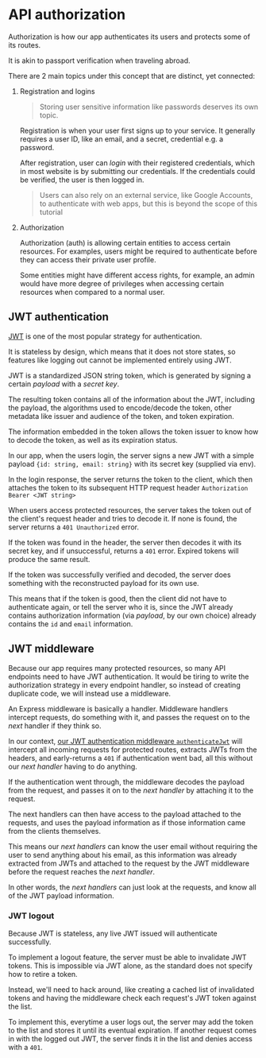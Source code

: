 # API authorization

Authorization is how our app authenticates its users
and protects some of its routes.

It is akin to passport verification when traveling abroad.

There are 2 main topics under this concept that are distinct,
yet connected:

1. Registration and logins

   > Storing user sensitive information like passwords deserves its
   > own topic.

   Registration is when your user first signs up to your service.
   It generally requires a user ID, like an email, and a secret,
   credential e.g. a password.

   After registration, user can _login_ with their registered credentials,
   which in most website is by submitting our credentials. If the
   credentials could be verified, the user is then logged in.

   > Users can also rely on an external service, like Google Accounts,
   > to authenticate with web apps, but this is beyond the scope of
   > this tutorial

2. Authorization

   Authorization (auth) is allowing certain entities to access certain
   resources. For examples, users might be required to authenticate before
   they can access their private user profile.

   Some entities might have different access rights, for example, an admin
   would have more degree of privileges when accessing certain resources when
   compared to a normal user.

## JWT authentication

[JWT](https://en.wikipedia.org/wiki/JSON_Web_Token) is one of the most popular
strategy for authentication.

It is stateless by design, which means that it does not
store states, so features like logging out cannot be implemented entirely
using JWT.

JWT is a standardized JSON string token, which is generated by signing a certain
_payload_ with a _secret key_.

The resulting token contains all of the information about the JWT, including
the payload, the algorithms used to encode/decode the token, other metadata
like issuer and audience of the token, and token expiration.

The information embedded in the token allows the token issuer to know
how to decode the token, as well as its expiration status.

In our app, when the users login, the server signs a new JWT with a simple
payload `{id: string, email: string}` with its secret key (supplied via env).

In the login response, the server returns the token to the client,
which then attaches the token to its subsequent HTTP request header
`Authorization Bearer <JWT string>`

When users access protected resources, the server takes the token out of the
client's request header and tries to decode it. If none is found,
the server returns a `401 Unauthorized` error.

If the token was found in the header, the server then decodes it with its
secret key, and if unsuccessful, returns a `401` error. Expired tokens
will produce the same result.

If the token was successfully verified and decoded, the server does something
with the reconstructed payload for its own use.

This means that if the token is good, then the client did not have to
authenticate again, or tell the server who it is, since the JWT already contains
authorization information (via _payload_, by our own choice) already contains
the `id` and `email` information.

## JWT middleware

Because our app requires many protected resources, so many API endpoints
need to have JWT authentication. It would be tiring to write the authorization
strategy in every endpoint handler, so instead of creating duplicate code,
we will instead use a middleware.

An Express middleware is basically a handler. Middleware handlers intercept
requests, do something with it, and passes the request on to the _next_ handler
if they think so.

In our context, [our JWT authentication middleware `authenticateJwt`](./jwt.ts)
will intercept all incoming requests for protected routes, extracts JWTs from
the headers, and early-returns a `401` if authentication went bad, all this without
our _next handler_ having to do anything.

If the authentication went through, the middleware decodes the payload from
the request, and passes it on to the _next handler_ by attaching it to the request.

The next handlers can then have access to the payload attached to the requests,
and uses the payload information as if those information came from the clients themselves.

This means our _next handlers_ can know the user email without requiring the user to
send anything about his email, as this information was already extracted from JWTs
and attached to the request by the JWT middleware before the request reaches
the _next handler_.

In other words, the _next handlers_ can just look at the requests, and know all
of the JWT payload information.

### JWT logout

Because JWT is stateless, any live JWT issued will authenticate successfully.

To implement a logout feature, the server must be able to invalidate JWT tokens.
This is impossible via JWT alone, as the standard does not specify how to
retire a token.

Instead, we'll need to hack around, like creating a cached list of invalidated
tokens and having the middleware check each request's JWT token against the list.

To implement this, everytime a user logs out, the server may add the token to the
list and stores it until its eventual expiration. If another request comes in with
the logged out JWT, the server finds it in the list and denies access with a `401`.
